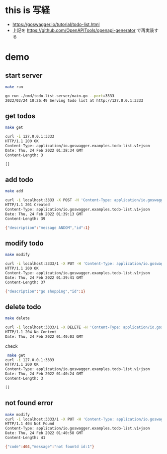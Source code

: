 # this is 写経
- https://goswagger.io/tutorial/todo-list.html
- 上記を https://github.com/OpenAPITools/openapi-generator で再実装する

# demo

## start server
```sh
make run

go run ./cmd/todo-list-server/main.go --port=3333
2022/02/24 10:26:49 Serving todo list at http://127.0.0.1:3333
```

## get todos
```sh
make get

curl -i 127.0.0.1:3333
HTTP/1.1 200 OK
Content-Type: application/io.goswagger.examples.todo-list.v1+json
Date: Thu, 24 Feb 2022 01:38:34 GMT
Content-Length: 3

[]
```

## add todo
```sh
make add

curl -i localhost:3333 -X POST -H 'Content-Type: application/io.goswagger.examples.todo-list.v1+json' -d "{\"description\":\"message ANDOM\"}"
HTTP/1.1 201 Created
Content-Type: application/io.goswagger.examples.todo-list.v1+json
Date: Thu, 24 Feb 2022 01:39:13 GMT
Content-Length: 39

{"description":"message ANDOM","id":1}
```

## modify todo
```sh
make modify

curl -i localhost:3333/1 -X PUT -H 'Content-Type: application/io.goswagger.examples.todo-list.v1+json' -d '{"description":"go shopping"}'
HTTP/1.1 200 OK
Content-Type: application/io.goswagger.examples.todo-list.v1+json
Date: Thu, 24 Feb 2022 01:39:41 GMT
Content-Length: 37

{"description":"go shopping","id":1}
```



## delete todo
```sh
make delete

curl -i localhost:3333/1 -X DELETE -H 'Content-Type: application/io.goswagger.examples.todo-list.v1+json' 
HTTP/1.1 204 No Content
Date: Thu, 24 Feb 2022 01:40:03 GMT
```

check
```sh
 make get
curl -i 127.0.0.1:3333
HTTP/1.1 200 OK
Content-Type: application/io.goswagger.examples.todo-list.v1+json
Date: Thu, 24 Feb 2022 01:40:24 GMT
Content-Length: 3

[]
```


## not found error
```sh
make modify
curl -i localhost:3333/1 -X PUT -H 'Content-Type: application/io.goswagger.examples.todo-list.v1+json' -d '{"description":"go shopping"}'
HTTP/1.1 404 Not Found
Content-Type: application/io.goswagger.examples.todo-list.v1+json
Date: Thu, 24 Feb 2022 01:40:58 GMT
Content-Length: 41

{"code":404,"message":"not fountd id:1"}
```
